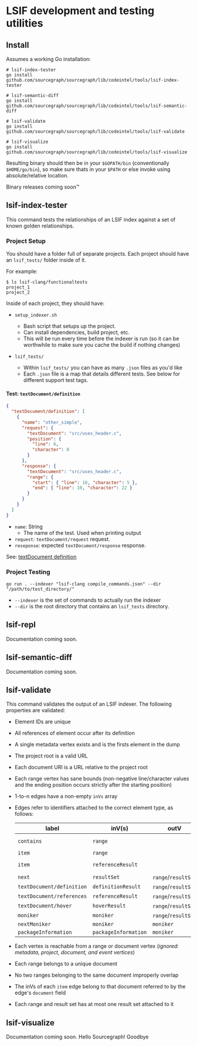 # LSIF development and testing utilities

## Install

Assumes a working Go installation:

```
# lsif-index-tester
go install github.com/sourcegraph/sourcegraph/lib/codeintel/tools/lsif-index-tester

# lsif-semantic-diff
go install github.com/sourcegraph/sourcegraph/lib/codeintel/tools/lsif-semantic-diff

# lsif-validate
go install github.com/sourcegraph/sourcegraph/lib/codeintel/tools/lsif-validate

# lsif-visualize
go install github.com/sourcegraph/sourcegraph/lib/codeintel/tools/lsif-visualize
```

Resulting binary should then be in your `$GOPATH/bin` (conventionally `$HOME/go/bin`), so make sure thats in your `$PATH` or else invoke using absolute/relative location.

Binary releases coming soon™️

## lsif-index-tester

This command tests the relationships of an LSIF index against a set of known golden relationships.

### Project Setup

You should have a folder full of separate projects. Each project should have an `lsif_tests/` folder inside of it.

For example:

```
$ ls lsif-clang/functionaltests
project_1
project_2
```

Inside of each project, they should have:

- `setup_indexer.sh`

  - Bash script that setups up the project.
  - Can install dependencies, build project, etc.
  - This will be run every time before the indexer is run (so it can be worthwhile to make sure you cache the build if nothing changes)

- `lsif_tests/`
  - Within `lsif_tests/` you can have as many `.json` files as you'd like
  - Each `.json` file is a map that details different tests. See below for different support test tags.

#### Test: `textDocument/definition`

```json
{
  "textDocument/definition": [
    {
      "name": "other_simple",
      "request": {
        "textDocument": "src/uses_header.c",
        "position": {
          "line": 6,
          "character": 8
        }
      },
      "response": {
        "textDocument": "src/uses_header.c",
        "range": {
          "start": { "line": 10, "character": 5 },
          "end": { "line": 10, "character": 22 }
        }
      }
    }
  ]
}
```

- `name`: String
  - The name of the test. Used when printing output
- `request`: `textDocument/request` request.
- `reseponse`: expected `textDocument/response` response.

See: [textDocument definition](https://microsoft.github.io/language-server-protocol/specification#textDocument_definition)

### Project Testing

```
go run . --indexer "lsif-clang compile_commands.json" --dir "/path/to/test_directory/"
```

- `--indexer` is the set of commands to actually run the indexer
- `--dir` is the root directory that contains an `lsif_tests` directory.

## lsif-repl

Documentation coming soon.

## lsif-semantic-diff

Documentation coming soon.

## lsif-validate

This command validates the output of an LSIF indexer. The following properties are validated:

- Element IDs are unique
- All references of element occur after its definition
- A single metadata vertex exists and is the firsts element in the dump
- The project root is a valid URL
- Each document URI is a URL relative to the project root
- Each range vertex has sane bounds (non-negative line/character values and the ending position occurs strictly after the starting position)
- 1-to-n edges have a non-empty `inVs` array
- Edges refer to identifiers attached to the correct element type, as follows:

  | label                     | inV(s)               | outV                | condition                      |
  | ------------------------- | -------------------- | ------------------- | ------------------------------ |
  | `contains`                | `range`              |                     | if outV is a `document`        |
  | `item`                    | `range`              |                     |                                |
  | `item`                    | `referenceResult`    |                     | if outV is a `referenceResult` |
  | `next`                    | `resultSet`          | `range`/`resultSet` |                                |
  | `textDocument/definition` | `definitionResult`   | `range`/`resultSet` |                                |
  | `textDocument/references` | `referenceResult`    | `range`/`resultSet` |                                |
  | `textDocument/hover`      | `hoverResult`        | `range`/`resultSet` |                                |
  | `moniker`                 | `moniker`            | `range`/`resultSet` |                                |
  | `nextMoniker`             | `moniker`            | `moniker`           |                                |
  | `packageInformation`      | `packageInformation` | `moniker`           |                                |

- Each vertex is reachable from a range or document vertex (_ignored: metadata, project, document, and event vertices_)
- Each range belongs to a unique document
- No two ranges belonging to the same document improperly overlap
- The inVs of each `item` edge belong to that document referred to by the edge's `document` field
- Each range and result set has at most one result set attached to it

## lsif-visualize

Documentation coming soon.
Hello Sourcegraph!
Goodbye
